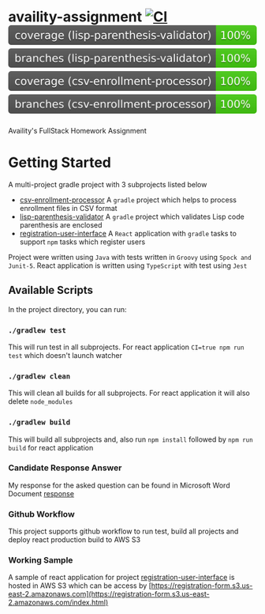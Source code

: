 # availity-assignment [![CI](https://github.com/prakashutoledo/availity-assignment/actions/workflows/gradle-npm.yml/badge.svg)](https://github.com/prakashutoledo/availity-assignment/actions/workflows/gradle-npm.yml) [![lisp-parenthesis-validator-coverage](.github/jacoco-badges/lisp-parenthesis-validator-coverage.svg)](https://github.com/prakashutoledo/availity-assignment/actions/workflows/gradle-npm.yml) [![lisp-parenthesis-validator-coverage-branches](.github/jacoco-badges/lisp-parenthesis-validator-branches.svg)](https://github.com/prakashutoledo/availity-assignment/actions/workflows/gradle-npm.yml) [![csv-enrollment-processor-coverage](.github/jacoco-badges/csv-enrollment-processor-coverage.svg)](https://github.com/prakashutoledo/availity-assignment/actions/workflows/gradle-npm.yml) [![csv-enrollment-processor-branches](.github/jacoco-badges/csv-enrollment-processor-branches.svg)](https://github.com/prakashutoledo/availity-assignment/actions/workflows/gradle-npm.yml)

Availity's FullStack Homework Assignment

# Getting Started 

A multi-project gradle project with 3 subprojects listed below
* [csv-enrollment-processor](/csv-enrollment-processor) A `gradle` project which helps to process enrollment files in CSV format
* [lisp-parenthesis-validator](/lisp-parenthesis-validator) A `gradle` project which validates Lisp code parenthesis are enclosed
* [registration-user-interface](/registration-user-interface) A `React` application with `gradle` tasks to support `npm` tasks which register users

Project were written using `Java` with tests written in `Groovy` using `Spock and Junit-5`. 
React application is written using `TypeScript` with test using `Jest`

## Available Scripts

In the project directory, you can run:

### `./gradlew test`

This will run test in all subprojects. For react application `CI=true npm run test` which doesn't launch watcher

### `./gradlew clean`

This will clean all builds for all subprojects. For react application it will also delete `node_modules`

### `./gradlew build`

This will build all subprojects and, also run `npm install` followed by `npm run build` for react application

### Candidate Response Answer

My response for the asked question can be found in Microsoft Word Document [response](/response/Khadka_Prakash_Response.docx)

### Github Workflow

This project supports github workflow to run test, build all projects and deploy react production build to AWS S3

### Working Sample

A sample of react application for project [registration-user-interface](/registration-user-interface) is hosted in AWS S3
which can be access by [https://registration-form.s3.us-east-2.amazonaws.com](https://registration-form.s3.us-east-2.amazonaws.com/index.html)

